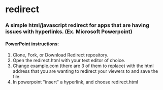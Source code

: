 redirect
========
### A simple html/javascript redirect for apps that are having issues with hyperlinks. (Ex. Microsoft Powerpoint)

#### PowerPoint instructions:
 1. Clone, Fork, or Download Redirect repository.
 2. Open the redirect.html with your text editor of choice.
 3. Change example.com (there are 3 of them to replace) with the html address that you are wanting to redirect your viewers to and save the file.
 4. In powerpoint "insert" a hyperlink, and choose redirect.html



